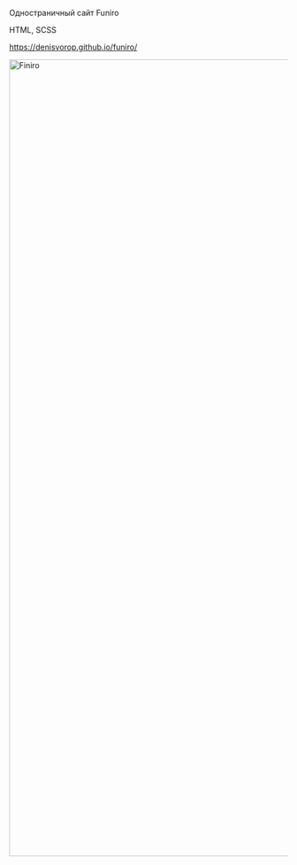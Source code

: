 Одностраничный сайт Funiro

HTML, SCSS

https://denisvorop.github.io/funiro/

<img width="1440" alt="Finiro" src="https://user-images.githubusercontent.com/95316053/164316991-e4268c61-a504-4a1b-a8dc-abf2ac4bbcb7.png">
